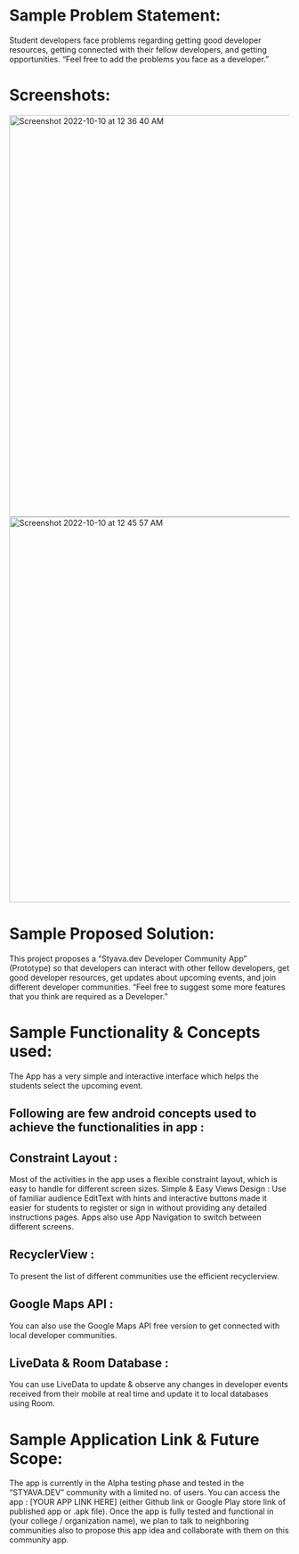 # Sample Problem Statement:
Student developers face problems regarding getting good developer resources, getting connected with their fellow developers, and getting opportunities. 
“Feel free to add the problems you face as a developer.”

# Screenshots:

<img width="721" alt="Screenshot 2022-10-10 at 12 36 40 AM" src="https://user-images.githubusercontent.com/61946155/194775840-feb0ff31-54c1-4f05-80f6-02ed6c9dc39a.png">

<img width="692" alt="Screenshot 2022-10-10 at 12 45 57 AM" src="https://user-images.githubusercontent.com/61946155/194775844-a249acdf-9731-4b3b-a0eb-f352b5476f3c.png">



# Sample Proposed Solution:
This project proposes a “Styava.dev Developer Community App” (Prototype) so that developers can interact with other fellow developers, get good developer resources, get updates about upcoming events, and join different developer communities.
“Feel free to suggest some more features that you think are required as a Developer.”

# Sample Functionality & Concepts used:
The App has a very simple and interactive interface which helps the students select the upcoming event. 
## Following are few android concepts used to achieve the functionalities in app :
## Constraint Layout : 
Most of the activities in the app uses a flexible constraint layout, which is easy to handle for different screen sizes.
Simple & Easy Views Design : Use of familiar audience EditText with hints and interactive buttons made it easier for students to register or sign in without providing any detailed instructions pages. Apps also use App Navigation to switch between different screens.
## RecyclerView : 
To present the list of different communities use the efficient recyclerview. 
## Google Maps API : 
You can also use the Google Maps API free version to get connected with local developer communities.
## LiveData & Room Database : 
You can use LiveData to update & observe any changes in developer events received from their mobile at real time and update it to local databases using Room. 

# Sample Application Link & Future Scope:
The app is currently in the Alpha testing phase and tested in the “STYAVA.DEV” community with a limited no. of users. 
You can access the app : [YOUR APP LINK HERE] (either Github link or Google Play store link of published app or .apk file).
Once the app is fully tested and functional in (your college / organization name), 
we plan to talk to neighboring communities also to propose this app idea and collaborate with them on this community app.


